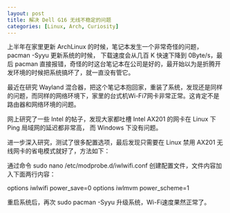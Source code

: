 ```yaml
---
layout: post
title: 解决 Dell G16 无线不稳定的问题
categories: [Linux, Arch, Curiosity]
---
```


上半年在家里更新 ArchLinux 的时候，笔记本发生一个非常奇怪的问题， pacman -Syyu 更新系统的时候， 下载速度会从几百 K 快速下降到 0Byte/s，最后 pacman 直接报错，奇怪的时这台笔记本在公司是好的，最开始以为是折腾开发环境的时候把系统搞坏了，就一直没有管它。

最近在研究 Wayland 混合器，把这个笔记本抱回家，重装了系统，发现还是同样的问题，而同样的网络环境下，家里的台式机Wi-Fi7网卡非常正常。这肯定不是路由器和网络环境的问题。

网上研究了一些 Intel 的帖子，发现大家都吐槽 Intel AX201 的网卡在 Linux 下 Ping 局域网的延迟都非常高， 而 Windows 下没有问题。

进一步深入研究，测试了很多配置选项，最后发现只需要在 Linux 禁用 AX201 无线网卡的省电模式就好了，方法如下：

通过命令 sudo nano /etc/modprobe.d/iwlwifi.conf 创建配置文件，文件内容加入下面两行内容：

options iwlwifi power_save=0
options iwlmvm power_scheme=1

重启系统后，再次 sudo pacman -Syyu 升级系统，Wi-Fi速度果然正常了。

